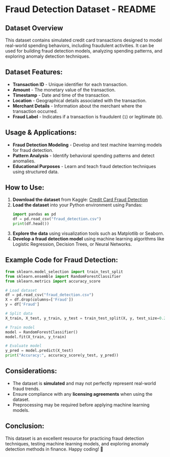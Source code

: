 # Fraud Detection Dataset - README

## Dataset Overview
This dataset contains simulated credit card transactions designed to model real-world spending behaviors, including fraudulent activities. It can be used for building fraud detection models, analyzing spending patterns, and exploring anomaly detection techniques.

## Dataset Features:
- **Transaction ID** - Unique identifier for each transaction.
- **Amount** - The monetary value of the transaction.
- **Timestamp** - Date and time of the transaction.
- **Location** - Geographical details associated with the transaction.
- **Merchant Details** - Information about the merchant where the transaction occurred.
- **Fraud Label** - Indicates if a transaction is fraudulent (`1`) or legitimate (`0`).

## Usage & Applications:
- **Fraud Detection Modeling** - Develop and test machine learning models for fraud detection.
- **Pattern Analysis** - Identify behavioral spending patterns and detect anomalies.
- **Educational Purposes** - Learn and teach fraud detection techniques using structured data.

## How to Use:
1. **Download the dataset** from Kaggle: [Credit Card Fraud Detection](https://www.kaggle.com/datasets/kartik2112/fraud-detection)
2. **Load the dataset** into your Python environment using Pandas:
    ```python
    import pandas as pd
    df = pd.read_csv("fraud_detection.csv")
    print(df.head())
    ```
3. **Explore the data** using visualization tools such as Matplotlib or Seaborn.
4. **Develop a fraud detection model** using machine learning algorithms like Logistic Regression, Decision Trees, or Neural Networks.

## Example Code for Fraud Detection:
```python
from sklearn.model_selection import train_test_split
from sklearn.ensemble import RandomForestClassifier
from sklearn.metrics import accuracy_score

# Load dataset
df = pd.read_csv("fraud_detection.csv")
X = df.drop(columns=['Fraud'])
y = df['Fraud']

# Split data
X_train, X_test, y_train, y_test = train_test_split(X, y, test_size=0.2, random_state=42)

# Train model
model = RandomForestClassifier()
model.fit(X_train, y_train)

# Evaluate model
y_pred = model.predict(X_test)
print("Accuracy:", accuracy_score(y_test, y_pred))
```

## Considerations:
- The dataset is **simulated** and may not perfectly represent real-world fraud trends.
- Ensure compliance with any **licensing agreements** when using the dataset.
- Preprocessing may be required before applying machine learning models.

## Conclusion:
This dataset is an excellent resource for practicing fraud detection techniques, testing machine learning models, and exploring anomaly detection methods in finance. Happy coding! 🚀

